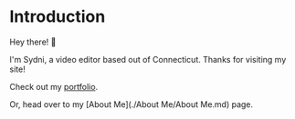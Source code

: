 
# Introduction
Hey there! 👋

I'm Sydni, a video editor based out of Connecticut. Thanks for visiting my site! 

Check out my [portfolio](./Portfolio/Portfolio.md).

Or, head over to my [About Me](./About Me/About Me.md) page.